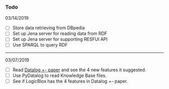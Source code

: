 ### Todo

03/14/2019
* [ ] Store data retrieving from DBpedia
* [ ] Set up Jena server for reading data from RDF
* [ ] Set up Jena server for supporting RESFUl API
* [ ] Use SPARQL to query RDF

-------------------------------------------------------------------------

03/07/2019
* [ ] Read [Datalog +- paper](https://openproceedings.org/2009/conf/icdt/CaliGL09.pdf?fbclid=IwAR1WQzGlSBHKUQdRs034KYFNUEI7_XRPM_vxG9SwkJ8OV5TwQCdUpKuAuRk) and see the 4 new features it suggested.
* [ ] Use PyDatalog to read Knowledge Base files.
* [ ] See if LogicBlox has the 4 features in Datalog +- paper.
